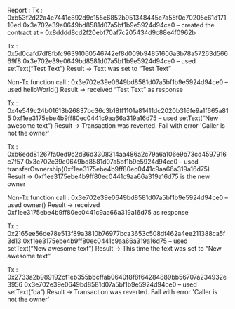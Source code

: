 Report :
Tx : 0xb53f2d22a4e7441e892d9c155e6852b951348445c7a55f0c70205e61d17110ed
0x3e702e39e0649bd8581d07a5bf1b9e5924d94ce0 – created the contract at – 0x8dddd8cd2f20ebf70af7c205434d9c88e4f0962b

Tx : 0x5d0cafd7df8fbfc96391060546742ef8d009b94851606a3b78a57263d56669f8
0x3e702e39e0649bd8581d07a5bf1b9e5924d94ce0 – used setText(“Test Text”)
Result → Text was set to “Test Text”

Non-Tx function call :
0x3e702e39e0649bd8581d07a5bf1b9e5924d94ce0 – used helloWorld()
Result → received “Test Text” as response

Tx : 0x4e549c24b01613b26837bc36c3b18ff1101a81411dc2020b316fe9a1f665a815
0xf1ee3175ebe4b9ff80ec0441c9aa66a319a16d75 – used setText(“New awesome text”)
Result → Transaction was reverted. Fail with error 'Caller is not the owner'

Tx : 0xb6edd81267fa0ed9c2d36d3308314aa486a2c79a6a106e9b73cd4597916c7f57
0x3e702e39e0649bd8581d07a5bf1b9e5924d94ce0 – used transferOwnership(0xf1ee3175ebe4b9ff80ec0441c9aa66a319a16d75)
Result → 0xf1ee3175ebe4b9ff80ec0441c9aa66a319a16d75 is the new owner

Non-Tx function call :
0x3e702e39e0649bd8581d07a5bf1b9e5924d94ce0 – used owner()
Result → received 0xf1ee3175ebe4b9ff80ec0441c9aa66a319a16d75 as response

Tx : 0x2165ee56de78e513f89a3810b76977bca3653c508df462a4ee211388ca5f3d13
0xf1ee3175ebe4b9ff80ec0441c9aa66a319a16d75 – used setText(“New awesome text”)
Result → This time the text was set to “New awesome text”

Tx : 0x2733a2b989192cf1eb355bbcffab0640f8f8f64284889bb56707a234932e3956
0x3e702e39e0649bd8581d07a5bf1b9e5924d94ce0 – used setText(“da”)
Result → Transaction was reverted. Fail with error 'Caller is not the owner'
